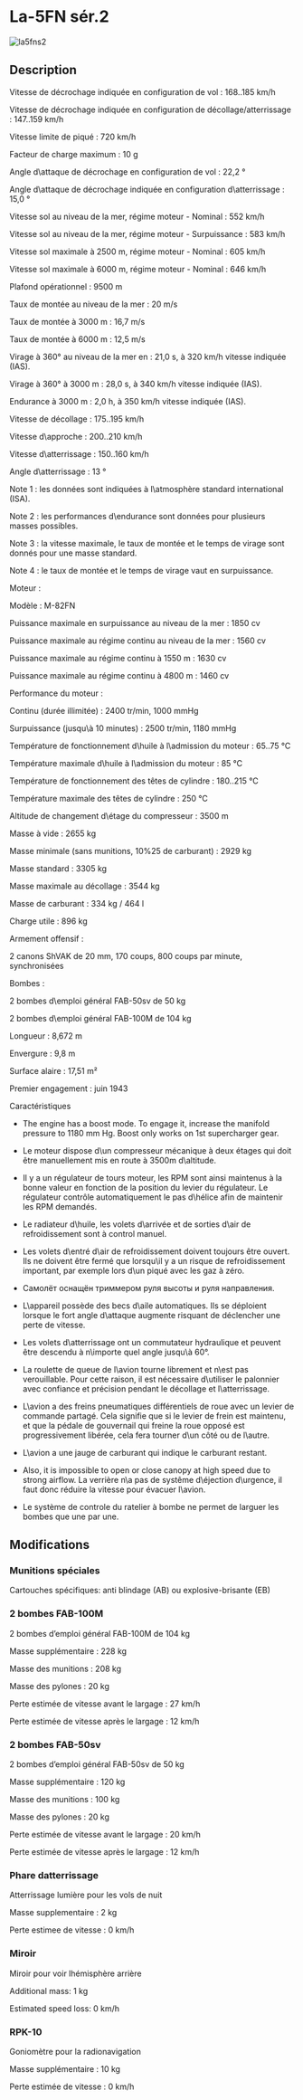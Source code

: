 # La-5FN sér.2  
  
![la5fns2](../images/la5fns2.png)  
  
## Description  
  
Vitesse de décrochage indiquée en configuration de vol : 168..185 km/h  
Vitesse de décrochage indiquée en configuration de décollage/atterrissage : 147..159 km/h  
Vitesse limite de piqué : 720 km/h  
Facteur de charge maximum : 10 g  
Angle d\attaque de décrochage en configuration de vol : 22,2 °  
Angle d\attaque de décrochage indiquée en configuration d\atterrissage : 15,0 °  
  
Vitesse sol au niveau de la mer, régime moteur - Nominal : 552 km/h  
Vitesse sol au niveau de la mer, régime moteur - Surpuissance : 583 km/h  
Vitesse sol maximale à 2500 m, régime moteur - Nominal : 605 km/h  
Vitesse sol maximale à 6000 m, régime moteur - Nominal : 646 km/h  
  
Plafond opérationnel : 9500 m  
Taux de montée au niveau de la mer : 20 m/s  
Taux de montée à 3000 m : 16,7 m/s  
Taux de montée à 6000 m : 12,5 m/s  
  
Virage à 360° au niveau de la mer en : 21,0 s, à 320 km/h vitesse indiquée (IAS).  
Virage à 360° à 3000 m : 28,0 s, à 340 km/h vitesse indiquée (IAS).  
  
Endurance à 3000 m : 2,0 h, à 350 km/h vitesse indiquée (IAS).  
  
Vitesse de décollage : 175..195 km/h  
Vitesse d\approche : 200..210 km/h  
Vitesse d\atterrissage : 150..160 km/h  
Angle d\atterrissage : 13 °  
  
Note 1 : les données sont indiquées à l\atmosphère standard international (ISA).  
Note 2 : les performances d\endurance sont données pour plusieurs masses possibles.  
Note 3 : la vitesse maximale, le taux de montée et le temps de virage sont donnés pour une masse standard.  
Note 4 : le taux de montée et le temps de virage vaut en surpuissance.  
  
Moteur :  
Modèle : M-82FN  
Puissance maximale en surpuissance au niveau de la mer : 1850 cv  
Puissance maximale au régime continu au niveau de la mer : 1560 cv  
Puissance maximale au régime continu à 1550 m : 1630 cv  
Puissance maximale au régime continu à 4800 m : 1460 cv  
  
Performance du moteur :  
Continu (durée illimitée) : 2400 tr/min, 1000 mmHg  
Surpuissance (jusqu\à 10 minutes) : 2500 tr/min, 1180 mmHg  
  
Température de fonctionnement d\huile à l\admission du moteur : 65..75 °C  
Température maximale d\huile à l\admission du moteur : 85 °C  
Température de fonctionnement des têtes de cylindre : 180..215 °C  
Température maximale des têtes de cylindre : 250 °C  
  
Altitude de changement d\étage du compresseur : 3500 m  
  
Masse à vide : 2655 kg  
Masse minimale (sans munitions, 10%25 de carburant) : 2929 kg  
Masse standard : 3305 kg  
Masse maximale au décollage : 3544 kg  
Masse de carburant : 334 kg / 464 l  
Charge utile : 896 kg  
  
Armement offensif :  
2 canons ShVAK de 20 mm, 170 coups, 800 coups par minute, synchronisées  
  
Bombes :  
2 bombes d\emploi général FAB-50sv de 50 kg  
2 bombes d\emploi général FAB-100M de 104 kg  
  
Longueur : 8,672 m  
Envergure : 9,8 m  
Surface alaire : 17,51 m²  
  
Premier engagement : juin 1943  
  
Caractéristiques  
- The engine has a boost mode. To engage it, increase the manifold pressure to 1180 mm Hg. Boost only works on 1st supercharger gear.  
- Le moteur dispose d\un compresseur mécanique à deux étages qui doit être manuellement mis en route à 3500m d\altitude.  
- Il y a un régulateur de tours moteur, les RPM sont ainsi maintenus à la bonne valeur en fonction de la position du levier du régulateur. Le régulateur contrôle automatiquement le pas d\hélice afin de maintenir les RPM demandés.  
- Le radiateur d\huile, les volets d\arrivée et de sorties d\air de refroidissement sont à control manuel.  
- Les volets d\entré d\air de refroidissement doivent toujours être ouvert. Ils ne doivent être fermé que lorsqu\il y a un risque de refroidissement important, par exemple lors d\un piqué avec les gaz à zéro.  
- Самолёт оснащён триммером руля высоты и руля направления.  
- L\appareil possède des becs d\aile automatiques. Ils se déploient lorsque le fort angle d\attaque augmente risquant de déclencher une perte de vitesse.  
- Les volets d\atterrissage ont un commutateur hydraulique et peuvent être descendu à n\importe quel angle jusqu\\à 60°.  
- La roulette de queue de l\avion tourne librement et n\est pas verouillable. Pour cette raison, il est nécessaire d\utiliser le palonnier avec confiance et précision pendant le décollage et l\atterrissage.  
- L\avion a des freins pneumatiques différentiels de roue avec un levier de commande partagé. Cela signifie que si le levier de frein est maintenu, et que la pédale de gouvernail qui freine la roue opposé est progressivement libérée, cela fera tourner d\un côté ou de l\autre.  
- L\avion a une jauge de carburant qui indique le carburant restant.  
- Also, it is impossible to open or close canopy at high speed due to strong airflow. La verrière n\a pas de systême d\éjection d\urgence, il faut donc réduire la vitesse pour évacuer l\avion.  
- Le système de controle du ratelier à bombe ne permet de larguer les bombes que une par une.  
  
## Modifications  
  
  
  
### Munitions spéciales  
  
Cartouches spécifiques: anti blindage (AB) ou explosive-brisante (EB)  
  
  
### 2 bombes FAB-100M   
  
2 bombes d’emploi général FAB-100M de 104 kg  
Masse supplémentaire : 228 kg  
Masse des munitions : 208 kg  
Masse des pylones : 20 kg  
Perte estimée de vitesse avant le largage : 27 km/h  
Perte estimée de vitesse après le largage : 12 km/h  
  
  
### 2 bombes FAB-50sv   
  
2 bombes d’emploi général FAB-50sv de 50 kg  
Masse supplémentaire : 120 kg  
Masse des munitions : 100 kg  
Masse des pylones : 20 kg  
Perte estimée de vitesse avant le largage : 20 km/h  
Perte estimée de vitesse après le largage : 12 km/h﻿  
  
### Phare datterrissage  
  
Atterrissage lumière pour les vols de nuit  
Masse supplementaire : 2 kg  
Perte estimee de vitesse : 0 km/h﻿  
  
### Miroir  
  
Miroir pour voir lhémisphère arrière  
Additional mass: 1 kg  
Estimated speed loss: 0 km/h﻿  
  
  
### RPK-10  
  
Goniomètre pour la radionavigation  
Masse supplémentaire : 10 kg  
Perte estimée de vitesse : 0 km/h  